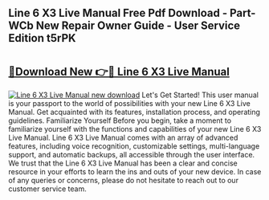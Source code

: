## Line 6 X3 Live Manual Free Pdf Download - Part-WCb New Repair Owner Guide - User Service Edition t5rPK

# <h2><a href="http://bc25932.oget.top/?id=Line+6+X3+Live+Manual">🔗Download New 👉🔴 Line 6 X3 Live Manual</a></h2>

[![Line 6 X3 Live Manual new download](https://i.imgur.com/5g1atiW.png)](http://bc25932.oget.top/?id=Line+6+X3+Live+Manual)
Let's Get Started! This user manual is your passport to the world of possibilities with your new Line 6 X3 Live Manual. Get acquainted with its features, installation process, and operating guidelines. Familiarize Yourself Before you begin, take a moment to familiarize yourself with the functions and capabilities of your new Line 6 X3 Live Manual. Line 6 X3 Live Manual comes with an array of advanced features, including voice recognition, customizable settings, multi-language support, and automatic backups, all accessible through the user interface. We trust that the Line 6 X3 Live Manual has been a clear and concise resource in your efforts to learn the ins and outs of your new device. In case of any queries or concerns, please do not hesitate to reach out to our customer service team.
